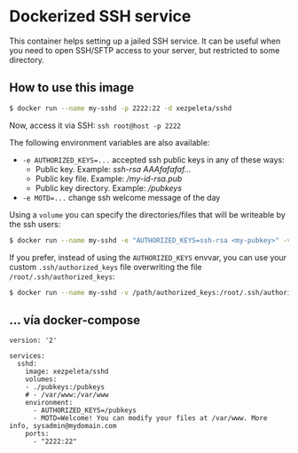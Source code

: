 # Dockerized SSH service

This container helps setting up a jailed SSH service. It can be useful when you need to open SSH/SFTP access to your server, but restricted to some directory.

## How to use this image

```sh
$ docker run --name my-sshd -p 2222:22 -d xezpeleta/sshd
```

Now, access it via SSH: `ssh root@host -p 2222`

The following environment variables are also available:

- `-e AUTHORIZED_KEYS=...` accepted ssh public keys in any of these ways:
  - Public key. Example: *ssh-rsa AAAfafafaf...*
  - Public key file. Example: */my-id-rsa.pub*
  - Public key directory. Example: */pubkeys*
- `-e MOTD=...` change ssh welcome message of the day

Using a `volume` you can specify the directories/files that will be writeable by the ssh users:

```sh
$ docker run --name my-sshd -e "AUTHORIZED_KEYS=ssh-rsa <my-pubkey>" -v /data:/data -p 2222:22 -d xezpeleta/sshd
```

If you prefer, instead of using the `AUTHORIZED_KEYS` envvar, you can use your custom `.ssh/authorized_keys` file overwriting the file `/root/.ssh/authorized_keys`:

```sh
$ docker run --name my-sshd -v /path/authorized_keys:/root/.ssh/authorized_keys -p 2222:22 -d xezpeleta/sshd
```

## ... vía docker-compose

```
version: '2'

services:
  sshd:
    image: xezpeleta/sshd
    volumes:
    - ./pubkeys:/pubkeys
    # - /var/www:/var/www
    environment:
      - AUTHORIZED_KEYS=/pubkeys
      - MOTD=Welcome! You can modify your files at /var/www. More info, sysadmin@mydomain.com
    ports:
      - "2222:22"
```
